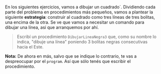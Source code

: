 En los siguientes ejercicios, vamos a dibujar un cuadrado`. Dividiendo cada parte del problema en procedimientos más pequeños, vamos a plantear la siguiente **estrategia**: construir al cuadrado como tres líneas de tres bolitas, una encima de la otra. Se ve que vamos a necesitar un comando para dibujar una línea, así que arranquemos por ahí.

> Escribí un procedimiento `DibujarLineaNegra3` que, como su nombre lo indica, "dibuje una línea" poniendo 3 bolitas negras consecutivas hacia el Este.

**Nota:** De ahora en más, salvo que se indique lo contrario, te vas a despreocupar por el `program`. Así que sólo tenés que escribir el procedimiento.